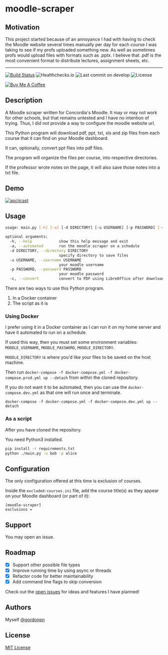 # moodle-scraper

## Motivation

This project started because of an annoyance I had with having to check the Moodle website several times manually per day for each course I was taking to see if my profs uploaded something new. As well as sometimes profs would upload files with formats such as .pptx. I believe that .pdf is the most convenient format to distribute lectures, assignment sheets, etc.

---
[![Build Status](https://drone.gordon-pn.com/api/badges/gordonpn/moodle-scraper/status.svg)](https://drone.gordon-pn.com/gordonpn/moodle-scraper)
![Healthchecks.io](https://healthchecks.io/badge/603efbcd-b70d-424d-91cc-6560ba83d5eb/Workecps.svg)
![Last commit on develop](https://badgen.net/github/last-commit/gordonpn/moodle-scraper/develop)
![License](https://badgen.net/github/license/gordonpn/moodle-scraper)

[![Buy Me A Coffee](https://www.buymeacoffee.com/assets/img/custom_images/orange_img.png)](https://www.buymeacoffee.com/gordonpn)

## Description

A Moodle scraper written for Concordia's Moodle. It may or may not work for other schools, but that remains untested and I have no intention of trying. Thus, I did not provide a way to configure the moodle website url.

This Python program will download pdf, ppt, txt, xls and zip files from each course that it can find on your Moodle dashboard.

It can, optionally, convert ppt files into pdf files.

The program will organize the files per course, into respective directories.

If the professor wrote notes on the page, it will also save those notes into a txt file.

## Demo

[![asciicast](https://asciinema.org/a/frSwrV8ak9aOnSPEAXISTHejL.svg)](https://asciinema.org/a/frSwrV8ak9aOnSPEAXISTHejL)

## Usage

```sh
usage: main.py [-h] [-a] [-d DIRECTORY] [-u USERNAME] [-p PASSWORD] [-c]

optional arguments:
  -h, --help            show this help message and exit
  -a, --automated       run the moodle scraper on a schedule
  -d DIRECTORY, --directory DIRECTORY
                        specify directory to save files
  -u USERNAME, --username USERNAME
                        your moodle username
  -p PASSWORD, --password PASSWORD
                        your moodle password
  -c, --convert         convert to PDF using LibreOffice after downloading. this option has only been tested on Ubuntu
```

There are two ways to use this Python program.

1. In a Docker container
2. The script as it is

### Using Docker

I prefer using it in a Docker container as I can run it on my home server and have it automated to run on a schedule.

If used this way, then you must set some environment variables: `MOODLE_USERNAME`, `MOODLE_PASSWORD`, `MOODLE_DIRECTORY`.

`MOODLE_DIRECTORY` is where you'd like your files to be saved on the host machine.

Then run `docker-compose -f docker-compose.yml -f docker-compose.prod.yml up --detach` from within the cloned repository.

If you do not want it to be automated, then you can use the `docker-compose.dev.yml` as that one will run once and terminate.

`docker-compose -f docker-compose.yml -f docker-compose.dev.yml up --detach`

### As a script

After you have cloned the repository.

You need Python3 installed.

```sh
pip install -r requirements.txt
python ./main.py -u bob -p alice
```

## Configuration

The only configuration offered at this time is exclusion of courses.

Inside the `excluded-courses.ini` file, add the course title(s) as they appear on your Moodle dashboard (or part of it):

```
[moodle-scraper]
exclusions =
```

## Support

You may open an issue.

## Roadmap

* [x] Support other possible file types
* [x] Improve running time by using async or threads
* [x] Refactor code for better maintainability
* [x] Add command line flags to skip conversion

Check out the [open issues](https://github.com/gordonpn/moodle-scraper/issues?q=is%3Aissue+is%3Aopen+sort%3Aupdated-desc) for ideas and features I have planned!

## Authors

Myself [@gordonpn](https://github.com/gordonpn)

## License

[MIT License](./LICENSE)
